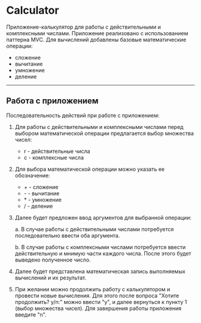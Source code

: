 # Calculator
Приложение-калькулятор для работы с действительными и комплексными числами. 
Приложение реализовано с использованием паттерна MVC.
Для вычислений добавлены базовые математические операции:
* сложение
* вычитание
* умножение
* деление
---
## Работа с приложением
Последовательность действий при работе с приложением:

1. Для работы с действительными и комплексными числами перед выбором математической
операции предлагается выбор множества чисел:
   * r - действительные числа
   * c - комплексные числа
2. Для выбора математической операции можно указать ее обозначение:
   * \+ - сложение
   * \- - вычитание
   * \* - умножение
   * \/ - деление

3. Далее будет предложен ввод аргументов для выбранной операции:  

    a. В случае работы с действительными числами потребуется последовательно 
ввести оба аргумента. 

    b. В случае работы с комплексными числами потребуется ввести действительную и мнимую
части каждого числа. После этого будет выведено полученное число.

4. Далее будет представлена математическая запись выполняемых вычислений и их результат.
5. При желании можно продолжить работу с калькулятором и провести новые вычисления. 
Для этого после вопроса "Хотите продолжить? y/n:" можно ввести "y", и далее
вернуться к пункту 1 (выбор множества чисел). Для завершения работы приложения
введите "n".

